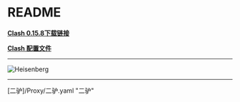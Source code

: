 # README

**[Clash 0.15.8下载链接](https://media.githubusercontent.com/media/tutou9997/FirstTest/main/application/Clash.for.Windows.Setup.0.15.8.exe "Clash for Windows V0.15.8")**

**[Clash 配置文件](https://suburl.kkcloud.cc/link/WcRvfQVVzFzvnUAt?clash=1 "有效期一个月")**

****

![][Heisenberg]

****

[Heisenberg]:/img/Heisenberg.jpg "Heisenberg"
[二驴]/Proxy/二驴.yaml "二驴"
